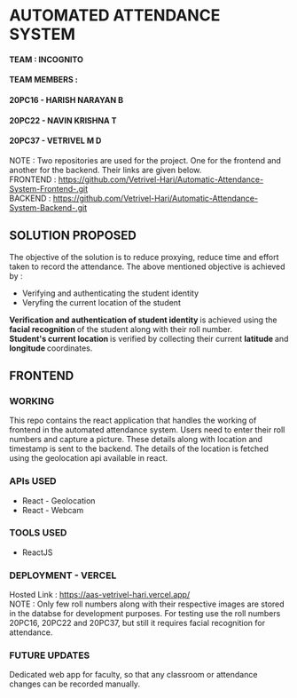 # AUTOMATED ATTENDANCE SYSTEM

#### TEAM : INCOGNITO
#### TEAM MEMBERS : 
#### 20PC16 - HARISH NARAYAN B
#### 20PC22 - NAVIN KRISHNA T
#### 20PC37 - VETRIVEL M D

NOTE : Two repositories are used for the project. One for the frontend and another for the backend. Their links are given below.<br>
FRONTEND : https://github.com/Vetrivel-Hari/Automatic-Attendance-System-Frontend-.git <br>
BACKEND : https://github.com/Vetrivel-Hari/Automatic-Attendance-System-Backend-.git <br>

## SOLUTION PROPOSED
The objective of the solution is to reduce proxying, reduce time and effort taken to record the attendance.
The above mentioned objective is achieved by :
<ul>
  <li>Verifying and authenticating the student identity</li>
  <li>Veryfing the current location of the student</li>
</ul>
<b> Verification and authentication of student identity </b> is achieved using the <b> facial recognition </b> of the student along with
their roll number. <br>
<b> Student's current location </b> is verified by collecting their current <b> latitude </b> and <b> longitude </b> coordinates. <br>

## FRONTEND

### WORKING
This repo contains the react application that handles the working of frontend in the automated attendance system. Users need to enter
their roll numbers and capture a picture. These details along with location and timestamp is sent to the backend. The details of the
location is fetched using the geolocation api available in react.

### APIs USED
<ul>
  <li>React - Geolocation</li>
  <li>React - Webcam</li>
</ul>

### TOOLS USED
<ul>
  <li>ReactJS</li>
</ul>

### DEPLOYMENT - VERCEL
Hosted Link : https://aas-vetrivel-hari.vercel.app/ <br>
NOTE : Only few roll numbers along with their respective images are stored in the databse for development purposes. For testing use the roll numbers 20PC16, 20PC22 and 20PC37, but still it requires facial recognition for attendance.

### FUTURE UPDATES
Dedicated web app for faculty, so that any classroom or attendance changes can be recorded manually.
